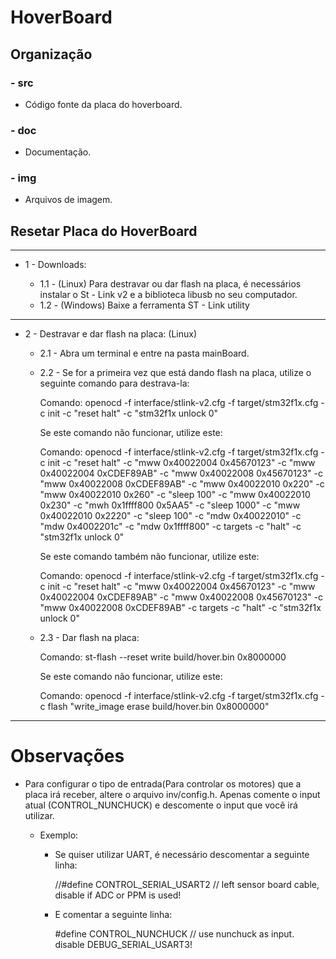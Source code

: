# HoverBoard

## Organização

### - src
  - Código fonte da placa do hoverboard.

### - doc
  - Documentação.

### - img
  - Arquivos de imagem.

## Resetar Placa do HoverBoard
---
 * 1 - Downloads:
 
    * 1.1 - (Linux) Para destravar ou dar flash na placa, é necessários instalar o St - Link v2 e a biblioteca libusb no seu computador.
    * 1.2 - (Windows) Baixe a ferramenta ST - Link utility
---

 * 2 - Destravar e dar flash na placa: (Linux)
 
    * 2.1 - Abra um terminal e entre na pasta mainBoard.
 
    * 2.2 - Se for a primeira vez que está dando flash na placa, utilize o seguinte comando para destrava-la:
    
         Comando: openocd -f interface/stlink-v2.cfg -f target/stm32f1x.cfg -c init -c "reset halt" -c "stm32f1x unlock 0"

         Se este comando não funcionar, utilize este:

         Comando: openocd -f interface/stlink-v2.cfg -f target/stm32f1x.cfg -c init -c "reset halt" -c "mww 0x40022004 0x45670123" -c "mww 0x40022004 0xCDEF89AB" -c "mww 0x40022008 0x45670123" -c "mww 0x40022008 0xCDEF89AB" -c "mww 0x40022010 0x220" -c "mww 0x40022010 0x260" -c "sleep 100" -c "mww 0x40022010 0x230" -c "mwh 0x1ffff800 0x5AA5" -c "sleep 1000" -c "mww 0x40022010 0x2220" -c "sleep 100" -c "mdw 0x40022010" -c "mdw 0x4002201c" -c "mdw 0x1ffff800" -c targets -c "halt" -c "stm32f1x unlock 0"

         Se este comando também não funcionar, utilize este:

         Comando: openocd -f interface/stlink-v2.cfg -f target/stm32f1x.cfg -c init -c "reset halt" -c "mww 0x40022004 0x45670123" -c "mww 0x40022004 0xCDEF89AB" -c "mww 0x40022008 0x45670123" -c "mww 0x40022008 0xCDEF89AB" -c targets -c "halt" -c "stm32f1x unlock 0"

    * 2.3 - Dar flash na placa:
         
         Comando: st-flash --reset write build/hover.bin 0x8000000

         Se este comando não funcionar, utilize este:

         Comando: openocd -f interface/stlink-v2.cfg -f target/stm32f1x.cfg -c flash "write_image erase build/hover.bin 0x8000000"

---

# Observações
 
 * Para configurar o tipo de entrada(Para controlar os motores) que a placa irá receber, altere o arquivo inv/config.h. Apenas comente o input atual (CONTROL_NUNCHUCK) e descomente o input que você irá utilizar.

   * Exemplo: 
     * Se quiser utilizar UART, é necessário descomentar a seguinte linha:
     
       //#define CONTROL_SERIAL_USART2       // left sensor board cable, disable if ADC or PPM is used!
       
     * E comentar a seguinte linha:
     
       #define CONTROL_NUNCHUCK            // use nunchuck as input. disable DEBUG_SERIAL_USART3!
